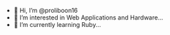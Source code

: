 - 👋 Hi, I’m @proliboon16
- 👀 I’m interested in Web Applications and Hardware...
- 🌱 I’m currently learning Ruby...

<!---
proliboon16/proliboon16 is a ✨ special ✨ repository because its `README.md` (this file) appears on your GitHub profile.
You can click the Preview link to take a look at your changes.
--->
